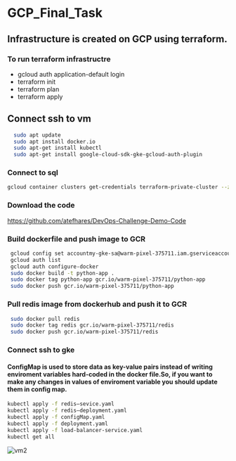 # GCP_Final_Task

##  Infrastructure is created on GCP using terraform.
### To run terraform infrastructre 
- gcloud auth application-default login
- terraform init
- terraform plan
- terraform apply

## Connect ssh to vm 
```bash
  sudo apt update
  sudo apt install docker.io
  sudo apt-get install kubectl
  sudo apt-get install google-cloud-sdk-gke-gcloud-auth-plugin
```
### Connect to sql 
```bash
gcloud container clusters get-credentials terraform-private-cluster --zone us-central1-a --project warm-pixel-375711
```
### Download the code 
https://github.com/atefhares/DevOps-Challenge-Demo-Code

### Build dockerfile and push image to GCR 
```bash
 gcloud config set accountmy-gke-sa@warm-pixel-375711.iam.gserviceaccount.com
 gcloud auth list
 gcloud auth configure-docker
 sudo docker build -t python-app .
 sudo docker tag python-app gcr.io/warm-pixel-375711/python-app 
 sudo docker push gcr.io/warm-pixel-375711/python-app 
```
### Pull redis image from dockerhub and push it to GCR
```bash
 sudo docker pull redis
 sudo docker tag redis gcr.io/warm-pixel-375711/redis
 sudo docker push gcr.io/warm-pixel-375711/redis
 ```

### Connect ssh to gke 
#### ConfigMap is used to store data as key-value pairs instead of writing enviroment variables hard-coded in the docker file.So, if you want to make any changes in values of enviroment variable you should update them in config map.
```bash
kubectl apply -f redis–sevice.yaml
kubectl apply -f redis–deployment.yaml
kubectl apply -f configMap.yaml
kubectl apply -f deployment.yaml
kubectl apply -f load-balancer-service.yaml
kubectl get all

```

![vm2](https://user-images.githubusercontent.com/63955669/217813564-abe24064-299a-452f-96bd-9f877b222015.png)



